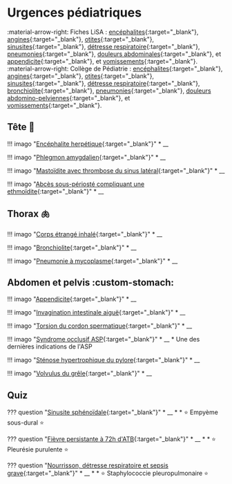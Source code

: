 # Urgences pédiatriques

:material-arrow-right: Fiches LiSA : [encéphalites](https://livret.uness.fr/lisa/M%C3%A9ningites,_m%C3%A9ningoenc%C3%A9phalites,_abc%C3%A8s_c%C3%A9r%C3%A9bral_chez_l%E2%80%99adulte_et_l%E2%80%99enfant){:target="_blank"}, [angines](https://livret.uness.fr/lisa/Angines_de_l%E2%80%99adulte_et_de_l%E2%80%99enfant){:target="_blank"}, [otites](https://livret.uness.fr/lisa/Otites_infectieuses_de_l%E2%80%99adulte_et_de_l%E2%80%99enfant){:target="_blank"}, [sinusites](https://livret.uness.fr/lisa/Infections_naso-sinusiennes_de_l%E2%80%99adulte_et_de_l%E2%80%99enfant){:target="_blank"}, [détresse respiratoire](https://livret.uness.fr/lisa/D%C3%A9tresse_et_insuffisance_respiratoire_aig%C3%BCe_du_nourrisson,_de_l%E2%80%99enfant_et_de_l%E2%80%99adulte){:target="_blank"}, [pneumonies](https://livret.uness.fr/lisa/Infections_broncho_pulmonaires_communautaires_de_l%E2%80%99adulte_et_de_l%E2%80%99enfant){:target="_blank"}, [douleurs abdominales](https://livret.uness.fr/lisa/Douleurs_abdominales_aigu%C3%ABs_chez_l%E2%80%99enfant_et_chez_l%E2%80%99adulte){:target="_blank"}, et [appendicite](https://livret.uness.fr/lisa/Appendicite_de_l%E2%80%99enfant_et_de_l%E2%80%99adulte){:target="_blank"}, et [vomissements](https://livret.uness.fr/lisa/Vomissements_du_nourrisson,_de_l%E2%80%99enfant_et_de_l%E2%80%99adulte){:target="_blank"}.  
:material-arrow-right: Collège de Pédiatrie : [encéphalites](https://www.pedia-univ.fr/deuxieme-cycle/referentiel/infectiologie/meningites-meningo-encephalites#a-meningite-bacterienne){:target="_blank"}, [angines](https://www.pedia-univ.fr/deuxieme-cycle/referentiel/infectiologie/angines){:target="_blank"}, [otites](https://www.pedia-univ.fr/deuxieme-cycle/referentiel/infectiologie/otites){:target="_blank"}, [sinusites](https://www.pedia-univ.fr/deuxieme-cycle/referentiel/infectiologie/sinusites){:target="_blank"}, [détresse respiratoire](https://www.pedia-univ.fr/deuxieme-cycle/referentiel/pneumologie-cardiologie/detresse-respiratoire-aigue){:target="_blank"}, [bronchiolite](https://www.pedia-univ.fr/deuxieme-cycle/referentiel/pneumologie-cardiologie/bronchiolite-aigue-du-nourrisson){:target="_blank"}, [pneumonies](https://www.pedia-univ.fr/deuxieme-cycle/referentiel/pneumologie-cardiologie/pneumonies-aigues-communautaires){:target="_blank"}, [douleurs abdomino-pelviennes](https://www.pedia-univ.fr/deuxieme-cycle/referentiel/gastroenterologie-nutrition-chirurgie-abdominopelvienne/douleurs){:target="_blank"}, et [vomissements](https://www.pedia-univ.fr/deuxieme-cycle/referentiel/gastroenterologie-nutrition-chirurgie-abdominopelvienne/vomissements){:target="_blank"}.


## Tête :child:

!!! imago "[Encéphalite herpétique](){:target="_blank"}"
    * __

!!! imago "[Phlegmon amygdalien](){:target="_blank"}"
    * __

!!! imago "[Mastoïdite avec thrombose du sinus latéral](){:target="_blank"}"
    * __

!!! imago "[Abcès sous-périosté compliquant une ethmoïdite](){:target="_blank"}"
    * __


## Thorax :lungs:

!!! imago "[Corps étrangé inhalé](){:target="_blank"}"
    * __

!!! imago "[Bronchiolite](){:target="_blank"}"
    * __

!!! imago "[Pneumonie à mycoplasme](){:target="_blank"}"
    * __


## Abdomen et pelvis :custom-stomach:

!!! imago "[Appendicite](){:target="_blank"}"
    * __

!!! imago "[Invagination intestinale aiguë](){:target="_blank"}"
    * __

!!! imago "[Torsion du cordon spermatique](){:target="_blank"}"
    * __

!!! imago "[Syndrome occlusif ASP](){:target="_blank"}"
    * __
    * Une des dernières indications de l'ASP

!!! imago "[Sténose hypertrophique du pylore](){:target="_blank"}"
    * __

!!! imago "[Volvulus du grêle](){:target="_blank"}"
    * __


## Quiz

??? question "[Sinusite sphénoïdale](){:target="_blank"}"
    * __
    * 
    * :star: Empyème sous-dural :star:

??? question "[Fièvre persistante à 72h d'ATB](){:target="_blank"}"
    * __
    * 
    * :star: Pleurésie purulente :star:

??? question "[Nourrisson, détresse respiratoire et sepsis grave](){:target="_blank"}"
    * __
    * 
    * :star: Staphylococcie pleuropulmonaire :star:
